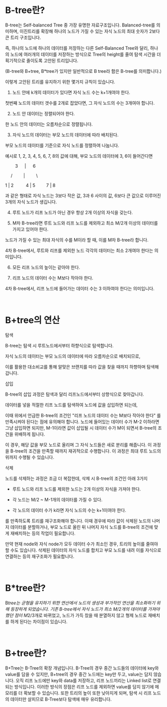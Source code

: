 # B-tree란?


B-tree는 Self-balanced Tree 중 가장 유명한 자료구조입니다. Balanced-tree를 의미하며, 이진트리를 확장해 하나의 노드가 가질 수 있는 자식 노드의 최대 숫자가 2보다 큰 트리 구조입니다.

즉, 하나의 노드에 하나의 데이터를 저장하는 다른 Self-Balanced Tree와 달리, 하나의 노드에 여러개의 데이터를 저장하는 방식으로 Tree의 height를 줄여 탐색 시간을 더 획기적으로 줄이도록 고안된 트리입니다.

(B-tree와 B+tree, B*tree가 있지만 일반적으로 B tree라 함은 B-tree를 의미합니다.)

이렇게 고안된 트리를 유지하기 위한 몇가지 규칙이 있습니다.



1. 노드 안에 k개의 데이터가 있다면 자식 노드 수는 k+1개여야 한다.

첫번째 노드의 데이터 갯수를 2개로 잡았다면, 그 자식 노드의 수는 3개여야 합니다.



2. 노드 안 데이터는 정렬되어야 한다.

한 노드 안의 데이터는 오름차순으로 정렬됩니다.



3. 자식 노드의 데이터는 부모 노드의 데이터에 따라 배치된다. 

부모 노드의 데이터를 기준으로 자식 노드를 정렬하여 나눕니다.

예시로 1, 2, 3, 4, 5, 6, 7, 8의 값에 대해, 부모 노드의 데이터에 3, 6이 들어간다면


   3    |    6

  /     |      \

1 | 2     4 | 5     7 | 8



과 같은 형태로 자식 노드는 3보다 작은 값, 3과 6 사이의 값, 6보다 큰 값으로 이루어진 3개의 자식 노드가 생깁니다.



4. 루트 노드가 리프 노드가 아닌 경우 항상 2개 이상의 자식을 갖는다.



5. M차 B-tree라면 루트 노드와 리프 노드를 제외하고 최소 M/2개 이상의 데이터를 가지고 있어야 한다.

노드가 가질 수 있는 최대 자식의 수를 M이라 할 때, 이를 M차 B-tree라 합니다.

4차 B-tree에서, 루트와 리프를 제외한 노드 각각의 데이터는 최소 2개여야 한다는 의미입니다.



 6. 모든 리프 노드의 높이는 같아야 한다.



7. 리프 노드의 데이터 수는 M보다 작아야 한다.

4차 B-tree에서, 리프 노드에 들어가는 데이터 수는 3 이하여야 한다는 의미입니다.

</br>

# B+tree의 연산


탐색



B-tree는 탐색 시 루트노드에서부터 하향식으로 탐색합니다.

자식 노드의 데이터는 부모 노드의 데이터에 따라 오름차순으로 배치되므로,

이를 활용한 대소비교를 통해 알맞은 브랜치를 따라 값을 찾을 때까지 하향하며 탐색해갑니다.



삽입



B-tree의 삽입 과정은 탐색과 달리 리프노드에서부터 상향식으로 찾아갑니다.

데이터를 넣을 적절한 리프 노드를 탐색하여 노드에 값을 삽입하면 되는데,

이때 위에서 언급한 B-tree의 조건인 "리프 노드의 데이터 수는 M보다 작아야 한다" 를 만족시켜야 된다는 점에 유의해야 합니다. 노드에 들어있는 데이터 수가 M-2 이하라면 그냥 삽입하면 되지만, M-1이라면 값이 삽입될 시 데이터 수가 M이 되면서 B-tree의 조건을 위배하게 됩니다. 

이 경우, 해당 값을 부모 노드로 올리며 그 자식 노드들은 새로 분리를 해줍니다. 이 과정을 B-tree의 조건을 만족할 때까지 재귀적으로 수행합니다. 이 과정은 최대 루트 노드의 위까지 수행될 수 있습니다. 



삭제



노드를 삭제하는 과정은 조금 더 복잡한데, 삭제 시 B-tree의 조건인 아래 3가지

- 루트 노드와 리프 노드를 제외한 노드는 2개 이상의 자식을 가져야 한다.

- 각 노드는 M/2 ~ M-1개의 데이터를 가질 수 있다.

- 각 노드의 데이터 수가 k라면 자식 노드의 수는 k+1이여야 한다.

를 만족하도록 트리를 재구조화해야 합니다. 이때 경우에 따라 값이 삭제된 노드의 나머지 데이터를 분할하거나, 부모 노드로 올린 뒤 나머지 자식 노드를 B-tree의 조건에 맞게 재배치하는 등의 작업이 필요합니다.

만약 현재 node와 자식 node가 모두 데이터 수가 최소인 경우, 트리의 높이를 줄여야 할 수도 있습니다. 삭제된 데이터의 자식 노드를 합치고 부모 노드를 내려 이를 자식으로 연결하는 등의 재구조화가 필요합니다.

</br>

# B*tree란?


B*tree는 균형을 유지하기 위한 연산에서 노드의 생성과 부가적인 연산을 최소화하기 위해 등장하게 되었습니다.
기존 B-tree에서 자식 노드가 최소 M/2개의 데이터를 가져야 했던 점이 M*2/3개로 바뀌었고, 노드가 가득 찼을 때 분열하지 않고 형제 노드로 재배치를 하게 된다는 차이점이 있습니다.

</br>

# B+tree란?


B+Tree는 B-Tree의 확장 개념입니다. B-Tree의 경우 중간 노드들의 데이터에 key와 value를 담을 수 있지만, B+tree의 경우 중간 노드에는 key만 두고, value는 담지 않습니다. 오직 리프 노드에만 key와 data를 저장하고, 리프 노드끼리는 Linked list로 연결되는 방식입니다. 이러한 방식의 장점은 리프 노드를 제외하면 value를 담지 않기에 메모리를 더 확보할 수 있습니다. 또한 트리의 높이 또한 낮아지게 되며, 탐색 시 리프 노드의 데이터만 살피므로 B-Tree보다 탐색에 매우 유리합니다.